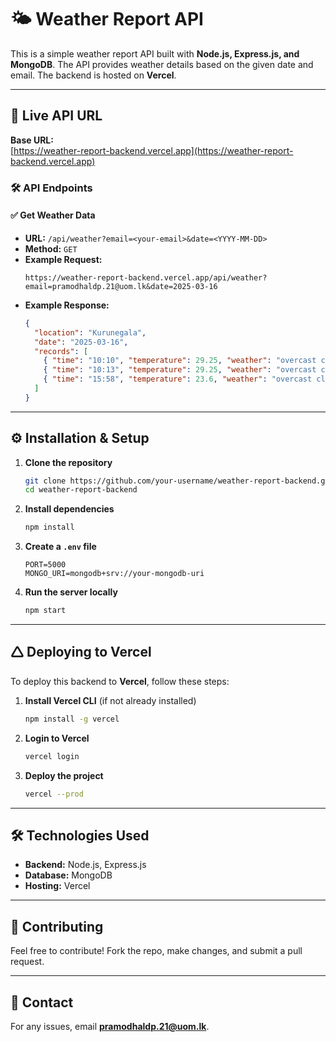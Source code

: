 # 🌤 Weather Report API

This is a simple weather report API built with **Node.js, Express.js, and MongoDB**. The API provides weather details based on the given date and email. The backend is hosted on **Vercel**.

---

## 🚀 **Live API URL**
**Base URL:**  
[https://weather-report-backend.vercel.app](https://weather-report-backend.vercel.app)

### 🛠 **API Endpoints**
#### ✅ Get Weather Data  
- **URL:** `/api/weather?email=<your-email>&date=<YYYY-MM-DD>`
- **Method:** `GET`
- **Example Request:**  
  ```
  https://weather-report-backend.vercel.app/api/weather?email=pramodhaldp.21@uom.lk&date=2025-03-16
  ```
- **Example Response:**
  ```json
  {
    "location": "Kurunegala",
    "date": "2025-03-16",
    "records": [
      { "time": "10:10", "temperature": 29.25, "weather": "overcast clouds" },
      { "time": "10:13", "temperature": 29.25, "weather": "overcast clouds" },
      { "time": "15:58", "temperature": 23.6, "weather": "overcast clouds" }
    ]
  }
  ```

---

## ⚙️ **Installation & Setup**
1. **Clone the repository**
   ```sh
   git clone https://github.com/your-username/weather-report-backend.git
   cd weather-report-backend
   ```

2. **Install dependencies**
   ```sh
   npm install
   ```

3. **Create a `.env` file**
   ```
   PORT=5000
   MONGO_URI=mongodb+srv://your-mongodb-uri
   ```

4. **Run the server locally**
   ```sh
   npm start
   ```

---

## 🛆 **Deploying to Vercel**
To deploy this backend to **Vercel**, follow these steps:

1. **Install Vercel CLI** (if not already installed)
   ```sh
   npm install -g vercel
   ```

2. **Login to Vercel**
   ```sh
   vercel login
   ```

3. **Deploy the project**
   ```sh
   vercel --prod
   ```

---

## 🛠 **Technologies Used**
- **Backend:** Node.js, Express.js
- **Database:** MongoDB
- **Hosting:** Vercel

---

## 📝 **Contributing**
Feel free to contribute! Fork the repo, make changes, and submit a pull request.

---

## 📧 **Contact**
For any issues, email **pramodhaldp.21@uom.lk**.

